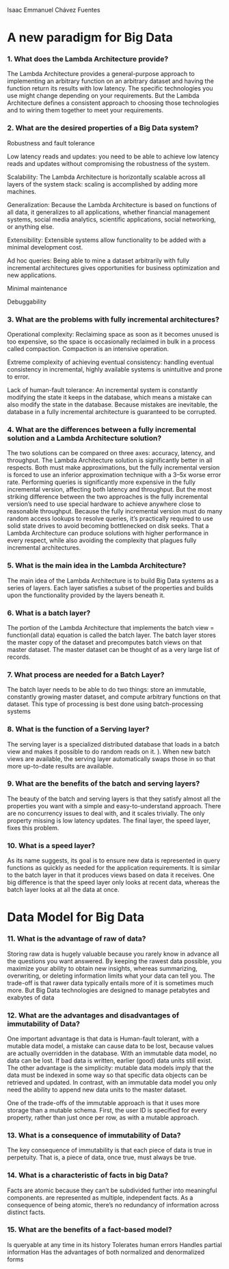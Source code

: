 Isaac Emmanuel Chávez Fuentes 

# A new paradigm for Big Data

### 1.	What does the Lambda Architecture provide?

The Lambda Architecture provides a general-purpose approach to implementing
an arbitrary function on an arbitrary dataset and having the function return its results
with low latency. The specific technologies you use might
change depending on your requirements. But the Lambda Architecture defines a consistent approach to choosing those technologies and to wiring them together to meet
your requirements.

### 2.	What are the desired properties of a Big Data system?
Robustness and fault tolerance

Low latency reads and updates: you need to be able to achieve low latency reads and updates without compromising the robustness of the system. 

Scalability: The Lambda Architecture is horizontally scalable across all layers of the system stack: scaling is accomplished by adding more machines. 

Generalization: Because the Lambda Architecture is based on functions of all data, it generalizes to all applications, whether financial management systems, social media analytics, scientific applications, social networking, or anything else.

Extensibility: Extensible systems allow functionality to be added with a minimal development cost. 

Ad hoc queries: Being able to mine a dataset arbitrarily with fully incremental architectures gives opportunities for business optimization and new applications.

Minimal maintenance

Debuggability

### 3.	What are the problems with fully incremental architectures?

Operational complexity:
Reclaiming space as soon as it becomes unused is too expensive, so the space is occasionally reclaimed in bulk in a process called compaction. Compaction is an intensive operation. 

Extreme complexity of achieving eventual consistency: handling eventual consistency in incremental, highly available systems is unintuitive and prone to error. 

Lack of human-fault tolerance: An incremental system is constantly modifying the state it keeps in the database, which means a mistake can also modify the state in the database. Because mistakes are inevitable, the database in a fully incremental architecture is guaranteed to be corrupted. 

### 4.	What are the differences between a fully incremental solution and a Lambda Architecture solution?

The two solutions can be compared on three axes: accuracy, latency, and throughput. The Lambda Architecture solution is significantly better in all respects. Both must make approximations, but the fully incremental version is forced to use an inferior approximation technique with a 3–5x worse error rate. Performing queries is significantly more expensive in the fully incremental version, affecting both latency and throughput. But the most striking difference between the two approaches is the fully
incremental version’s need to use special hardware to achieve anywhere close to reasonable throughput. Because the fully incremental version must do many random access lookups to resolve queries, it’s practically required to use solid state drives to
avoid becoming bottlenecked on disk seeks.
 That a Lambda Architecture can produce solutions with higher performance in
every respect, while also avoiding the complexity that plagues fully incremental architectures.

### 5.	What is the main idea in the Lambda Architecture? 

The main idea of the Lambda Architecture is to build Big Data systems as a series of layers. Each layer satisfies a subset of the properties and builds upon the functionality provided by the layers beneath it. 

### 6.	What is a batch layer? 

The portion of the Lambda Architecture that implements the batch view = function(all data) equation is called the batch layer. The batch layer stores the master copy of the dataset and precomputes batch views on that master dataset. The master dataset can be thought of as a very large list of records.

### 7.	What process are needed for a Batch Layer?

The batch layer needs to be able to do two things: store an immutable, constantly growing master dataset, and compute arbitrary functions on that dataset. This type of processing is best done using batch-processing systems

### 8.	What is the function of a Serving layer?
The serving layer is a specialized distributed database that loads in a batch view and makes it possible to do random reads on it. ). When new batch views are available, the serving layer automatically swaps those in so that more up-to-date results are available. 

### 9.	What are the benefits of the batch and serving layers?

The beauty of the batch and serving layers is that they satisfy almost all the properties you want with a simple and easy-to-understand approach. There are no concurrency issues to deal with, and it scales trivially. The only property missing is low latency updates. The final layer, the speed layer, fixes this problem. 

### 10.	What is a speed layer?

As its name suggests, its goal is to ensure new data is represented in query functions as quickly as needed for the application requirements. It is similar to the batch layer in that it produces views based on data it receives. One big difference is that the speed layer only looks at recent data, whereas the batch layer looks at all the data at once. 


# Data Model for Big Data

### 11.	What is the advantage of raw of data?

Storing raw data is hugely valuable because you rarely know in advance all the questions you want answered. By keeping the rawest data possible, you maximize your ability to obtain new insights, whereas summarizing, overwriting, or deleting information limits what your data can tell you. The trade-off is that rawer data typically entails more of it is sometimes much more. But Big Data technologies are designed to manage petabytes and exabytes of data


### 12.	What are the advantages and disadvantages of immutability of Data?

One important advantage is that data is Human-fault tolerant, with a mutable data model, a mistake can cause data to be lost, because values are actually overridden in the database. With an immutable data model, no data can be lost. If bad data is written, earlier (good) data units still exist.
 The other advantage is the simplicity: mutable data models imply that the data must be indexed in some way so that specific data objects can be retrieved and updated. In contrast, with an immutable data model you only need the ability to append new data units to the master dataset.

One of the trade-offs of the immutable approach is that it uses more storage than a mutable 
schema. First, the user ID is specified for every property, rather than just once per row, as with a mutable approach. 

### 13.	What is a consequence of immutability of Data?

The key consequence of immutability is that each piece of data is true in perpetuity. That is, a piece of data, once true, must always be true.

### 14.	What is a characteristic of facts in big Data?

Facts are atomic because they can’t be subdivided further into meaningful components. are represented as multiple, independent facts. As a consequence of being atomic, there’s no redundancy of information across distinct facts. 

### 15.	What are the benefits of a fact-based model?

Is queryable at any time in its history 
Tolerates human errors 
Handles partial information
Has the advantages of both normalized and denormalized forms 

